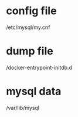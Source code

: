 # config file
/etc/mysql/my.cnf

# dump file
/docker-entrypoint-initdb.d

# mysql data
/var/lib/mysql